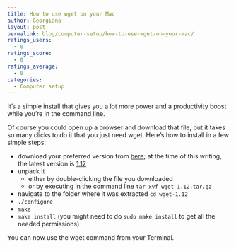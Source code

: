 ```yaml
---
title: How to use wget on your Mac
author: Georgiana
layout: post
permalink: blog/computer-setup/how-to-use-wget-on-your-mac/
ratings_users:
  - 0
ratings_score:
  - 0
ratings_average:
  - 0
categories:
  - Computer setup
---
```

It&#8217;s a simple install that gives you a lot more power and a productivity boost while you&#8217;re in the command line.

Of course you could open up a browser and download that file, but it takes so many clicks to do it that you just need wget. Here&#8217;s how to install in a few simple steps:

  * download your preferred version from [here][1]; at the time of this writing, the latest version is [1.12][2]
  * unpack it
      * either by double-clicking the file you downloaded
      * or by executing in the command line `tar xvf wget-1.12.tar.gz`
  * navigate to the folder where it was extracted `cd wget-1.12`
  * `./configure`
  * `make`
  * `make install` (you might need to do `sudo make install` to get all the needed permissions)

You can now use the wget command from your Terminal.

 [1]: http://ftp.gnu.org/pub/gnu/wget/ "wget ftp download directory"
 [2]: http://ftp.gnu.org/pub/gnu/wget/wget-1.12.tar.gz "download wget 1.12"
